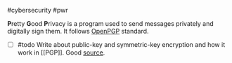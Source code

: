 #cybersecurity #pwr 

**P**retty **G**ood **P**rivacy is a program used to send messages privately and digitally sign them. It follows [OpenPGP](https://www.openpgp.org/) standard. 

- [ ] #todo Write about public-key and symmetric-key encryption and how it work in [[PGP]]. Good [source](https://proton.me/blog/what-is-pgp-encryption).